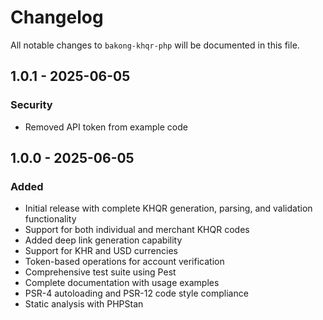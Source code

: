 # Changelog

All notable changes to `bakong-khqr-php` will be documented in this file.

## 1.0.1 - 2025-06-05

### Security

- Removed API token from example code

## 1.0.0 - 2025-06-05

### Added

- Initial release with complete KHQR generation, parsing, and validation functionality
- Support for both individual and merchant KHQR codes
- Added deep link generation capability
- Support for KHR and USD currencies
- Token-based operations for account verification
- Comprehensive test suite using Pest
- Complete documentation with usage examples
- PSR-4 autoloading and PSR-12 code style compliance
- Static analysis with PHPStan
